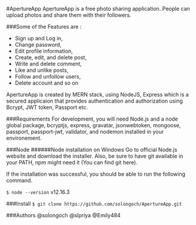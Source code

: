 #ApertureApp
ApertureApp is a free photo sharing application. People can upload photos and share them with their followers.

###Some of the Features are : 
- Sign up and Log in,
- Change password,
- Edit profile information,
- Create, edit, and delete post,
- Write and delete comment,
- Like and unlike posts,
- Follow and unfollow users,
- Delete account and so on

ApertureApp is created by MERN stack, using NodeJS, Express which is a secured applicaion that provides authentication and authorization using Bcrypt, JWT token, Passport etc.

###Requirements
For development, you will need Node.js and a node global package, bcryptjs, express, gravatar, jsonwebtoken, mongoose, passport, passport-jwt, validator, and nodemon installed in your environement.

###Node
######Node installation on Windows
Go to official Node.js website and download the installer. Also, be sure to have git available in your PATH, npm might need it (You can find git here).

If the installation was successful, you should be able to run the following command.

`$ node --version`
v12.16.3

###Install
`$ git clone https://github.com/solongoch/ApertureApp.git`

###Authors
@solongoch
@slpriya
@Emily484
